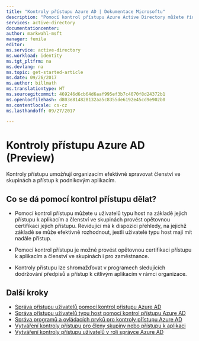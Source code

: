 ```yaml
---
title: "Kontroly přístupu Azure AD | Dokumentace Microsoftu"
description: "Pomocí kontrol přístupu Azure Active Directory můžete řídit členství ve skupinách a přístup k aplikacím, abyste v organizaci splňovali iniciativy týkající se zásad správného řízení, řízení rizik a dodržování předpisů."
services: active-directory
documentationcenter: 
author: markwahl-msft
manager: femila
editor: 
ms.service: active-directory
ms.workload: identity
ms.tgt_pltfrm: na
ms.devlang: na
ms.topic: get-started-article
ms.date: 09/26/2017
ms.author: billmath
ms.translationtype: HT
ms.sourcegitcommit: 469246d6cb64d6aaf995ef3b7c4070f8d24372b1
ms.openlocfilehash: d803e814828132aa5c8355de6192e45cd9e902b0
ms.contentlocale: cs-cz
ms.lasthandoff: 09/27/2017

---
```


# <a name="azure-ad-access-reviews-preview"></a>Kontroly přístupu Azure AD (Preview)

Kontroly přístupu umožňují organizacím efektivně spravovat členství ve skupinách a přístup k podnikovým aplikacím. 

## <a name="what-can-you-do-with-access-reviews"></a>Co se dá pomocí kontrol přístupu dělat?
   
- Pomocí kontrol přístupu můžete u uživatelů typu host na základě jejich přístupu k aplikacím a členství ve skupinách provést opětovnou certifikaci jejich přístupu. Revidující má k dispozici přehledy, na jejichž základě se může efektivně rozhodnout, jestli uživatelé typu host mají mít nadále přístup.
      
- Pomocí kontrol přístupu je možné provést opětovnou certifikaci přístupu k aplikacím a členství ve skupinách i pro zaměstnance.
   
- Kontroly přístupu lze shromažďovat v programech sledujících dodržování předpisů a přístup k citlivým aplikacím v rámci organizace.
    

## <a name="next-steps"></a>Další kroky

- [Správa přístupu uživatelů pomocí kontrol přístupu Azure AD](active-directory-azure-ad-controls-manage-user-access-with-access-reviews.md)
- [Správa přístupu uživatelů typu host pomocí kontrol přístupu Azure AD](active-directory-azure-ad-controls-manage-guest-access-with-access-reviews.md)
- [Správa programů a ovládacích prvků pro kontroly přístupu Azure AD](active-directory-azure-ad-controls-manage-programs-controls.md)
- [Vytváření kontroly přístupu pro členy skupiny nebo přístupu k aplikaci](active-directory-azure-ad-controls-create-access-review.md)
- [Vytváření kontroly přístupu uživatelů v roli správce Azure AD](active-directory-privileged-identity-management-how-to-start-security-review.md)


